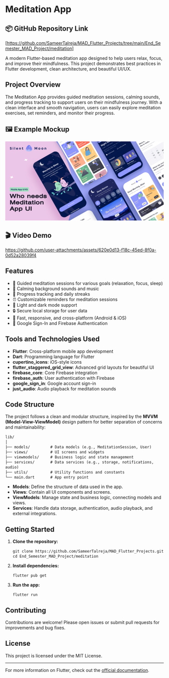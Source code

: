 # Meditation App

## 📦 GitHub Repository Link
[https://github.com/SameerTalreja/MAD_Flutter_Projects/tree/main/End_Semester_MAD_Project/meditation]

A modern Flutter-based meditation app designed to help users relax, focus, and improve their mindfulness. This project demonstrates best practices in Flutter development, clean architecture, and beautiful UI/UX.

## Project Overview

The Meditation App provides guided meditation sessions, calming sounds, and progress tracking to support users on their mindfulness journey. With a clean interface and smooth navigation, users can easily explore meditation exercises, set reminders, and monitor their progress.

## 🖼️ Example Mockup

![App Mockup](assets/readme/Mockup.png)


## 🎬 Video Demo




https://github.com/user-attachments/assets/620e0d13-f18c-45ed-8f0a-0d52a28039f4






## Features

- 🧘 Guided meditation sessions for various goals (relaxation, focus, sleep)
- 🎵 Calming background sounds and music
- 📅 Progress tracking and daily streaks
- ⏰ Customizable reminders for meditation sessions
- 🌙 Light and dark mode support
- 🔒 Secure local storage for user data
- 🚀 Fast, responsive, and cross-platform (Android & iOS)
- 🔑 Google Sign-In and Firebase Authentication

## Tools and Technologies Used

- **Flutter**: Cross-platform mobile app development
- **Dart**: Programming language for Flutter
- **cupertino_icons**: iOS-style icons
- **flutter_staggered_grid_view**: Advanced grid layouts for beautiful UI
- **firebase_core**: Core Firebase integration
- **firebase_auth**: User authentication with Firebase
- **google_sign_in**: Google account sign-in
- **just_audio**: Audio playback for meditation sounds

## Code Structure

The project follows a clean and modular structure, inspired by the **MVVM (Model-View-ViewModel)** design pattern for better separation of concerns and maintainability:

```
lib/
│
├── models/         # Data models (e.g., MeditationSession, User)
├── views/          # UI screens and widgets
├── viewmodels/     # Business logic and state management
├── services/       # Data services (e.g., storage, notifications, audio)
├── utils/          # Utility functions and constants
└── main.dart       # App entry point
```

- **Models**: Define the structure of data used in the app.
- **Views**: Contain all UI components and screens.
- **ViewModels**: Manage state and business logic, connecting models and views.
- **Services**: Handle data storage, authentication, audio playback, and external integrations.

## Getting Started

1. **Clone the repository:**
   ```
   git clone https://github.com/SameerTalreja/MAD_Flutter_Projects.git
   cd End_Semester_MAD_Project/meditation
   ```

2. **Install dependencies:**
   ```
   flutter pub get
   ```

3. **Run the app:**
   ```
   flutter run
   ```

## Contributing

Contributions are welcome! Please open issues or submit pull requests for improvements and bug fixes.

## License

This project is licensed under the MIT License.

---

For more information on Flutter, check out the [official documentation](https://docs.flutter.dev/).
